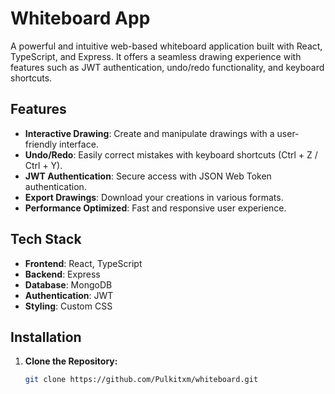 # Whiteboard App

A powerful and intuitive web-based whiteboard application built with React, TypeScript, and Express. It offers a seamless drawing experience with features such as JWT authentication, undo/redo functionality, and keyboard shortcuts.

## Features

- **Interactive Drawing**: Create and manipulate drawings with a user-friendly interface.
- **Undo/Redo**: Easily correct mistakes with keyboard shortcuts (Ctrl + Z / Ctrl + Y).
- **JWT Authentication**: Secure access with JSON Web Token authentication.
- **Export Drawings**: Download your creations in various formats.
- **Performance Optimized**: Fast and responsive user experience.

## Tech Stack

- **Frontend**: React, TypeScript
- **Backend**: Express
- **Database**: MongoDB
- **Authentication**: JWT
- **Styling**: Custom CSS

## Installation

1. **Clone the Repository:**

   ```bash
   git clone https://github.com/Pulkitxm/whiteboard.git
